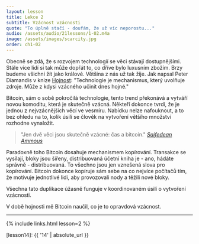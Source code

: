 ```yaml
---
layout: lesson
title: Lekce 2
subtitle: Vzácnost vzácnosti
quote: "To úplně stačí - doufám, že už víc neporostu..."
audio: /assets/audio/21lessons/1-02.m4a
image: /assets/images/scarcity.jpg
order: ch1-02
---
```


Obecně se zdá, že s rozvojem technologií se věci stávají dostupnějšími. 
Stále více lidí si tak může dopřát to, co dříve bylo luxusním zbožím. 
Brzy budeme všichni žít jako králové. Většina z nás už tak žije. Jak 
napsal Peter Diamandis v knize [Hojnost][Abundance]: "Technologie je mechanismus, 
který uvolňuje zdroje. Může z kdysi vzácného učinit dnes hojné."

Bitcoin, sám o sobě pokročilá technologie, tento trend překonává 
a vytváří novou komoditu, která je skutečně vzácná. Někteří dokonce 
tvrdí, že je jednou z nejvzácnějších věcí ve vesmíru. Nabídku nelze 
nafouknout, a to bez ohledu na to, kolik úsilí se člověk na vytvoření 
většího množství rozhodne vynaložit.

> "Jen dvě věci jsou skutečně vzácné: čas a bitcoin."
> <cite>[Saifedean Ammous][bitcoin-standard-presentation-video2]</cite>

Paradoxně toho Bitcoin dosahuje mechanismem kopírování. Transakce 
se vysílají, bloky jsou šířeny, distribuovaná účetní kniha je - ano, 
hádáte správně - distribuovaná. To všechno jsou jen vznešená slova pro 
kopírování. Bitcoin dokonce kopíruje sám sebe na co nejvíce počítačů tím, 
že motivuje jednotlivé lidi, aby provozovali nody a těžili nové bloky.

Všechna tato duplikace úžasně funguje v koordinovaném úsilí o vytvoření 
vzácnosti.

V době hojnosti mě Bitcoin naučil, co je to opravdová vzácnost.

---

{% include links.html lesson=2 %}

<!-- Through the Looking-Glass -->
[lesson14]: {{ '14' | absolute_url }}

<!-- Down the Rabbit Hole -->
[Abundance]: https://www.diamandis.com/abundance
[bitcoin-standard]: http://amzn.to/2L95bJW
[bitcoin-standard-presentation]: https://www.bayernlb.de/internet/media/de/ir/downloads_1/bayernlb_research/sonderpublikationen_1/bitcoin_munich_may_28.pdf
[bitcoin-standard-presentation-video]: https://vimeo.com/272512178
[bitcoin-standard-presentation-video2]: https://youtu.be/Zbm772vF-5M?t=840
[planb-scarcity]: https://medium.com/@100trillionUSD/modeling-bitcoins-value-with-scarcity-91fa0fc03e25
[tftc60]: https://anchor.fm/tales-from-the-crypt/episodes/Tales-from-the-Crypt-60-Misir-Mahmudov-e3aibh
[slp67]: https://stephanlivera.com/episode/67

<!-- Wikipedia -->
[alice]: https://en.wikipedia.org/wiki/Alice%27s_Adventures_in_Wonderland
[carroll]: https://en.wikipedia.org/wiki/Lewis_Carroll
